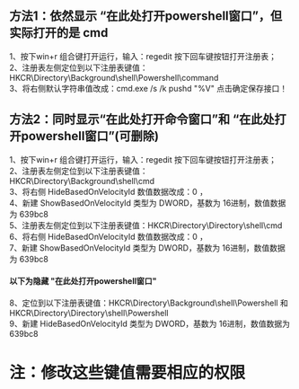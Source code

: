 ## 方法1：依然显示 “在此处打开powershell窗口”，但实际打开的是 cmd
1、按下win+r 组合键打开运行，输入：regedit 按下回车键按钮打开注册表；  
2、注册表左侧定位到以下注册表键值：HKCR\Directory\Background\shell\Powershell\command  
3、将右侧默认字符串值改成：cmd.exe /s /k pushd "%V" 点击确定保存接口！

## 方法2：同时显示“在此处打开命令窗口”和 “在此处打开powershell窗口”(可删除)
1、按下win+r 组合键打开运行，输入：regedit 按下回车键按钮打开注册表； <br>
2、注册表左侧定位到以下注册表键值：HKCR\Directory\Background\shell\cmd   <br>
3、将右侧 HideBasedOnVelocityId 数值数据改成：0 ，  <br>
4、新建 ShowBasedOnVelocityId 类型为 DWORD，基数为 16进制，数值数据为 639bc8  <br>
5、注册表左侧定位到以下注册表键值：HKCR\Directory\Directory\shell\cmd  <br>
6、将右侧 HideBasedOnVelocityId 数值数据改成：0 ，  <br>
7、新建 ShowBasedOnVelocityId 类型为 DWORD，基数为 16进制，数值数据为 639bc8  <br>
#### 以下为隐藏 "在此处打开powershell窗口"
8、定位到以下注册表键值：HKCR\Directory\Background\shell\Powershell 和 HKCR\Directory\Directory\shell\Powershell  <br>
9、新建 HideBasedOnVelocityId 类型为 DWORD，基数为 16进制，数值数据为 639bc8   <br>

# 注：修改这些键值需要相应的权限
